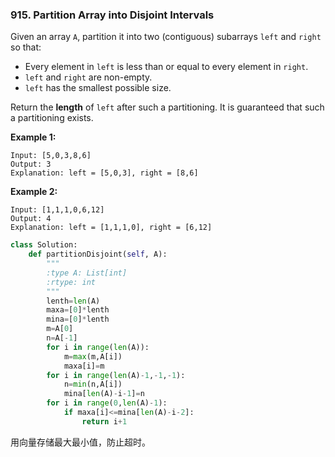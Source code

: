 ### 915. Partition Array into Disjoint Intervals

Given an array `A`, partition it into two (contiguous) subarrays `left` and `right` so that:

- Every element in `left` is less than or equal to every element in `right`.
- `left` and `right` are non-empty.
- `left` has the smallest possible size.

Return the **length** of `left` after such a partitioning.  It is guaranteed that such a partitioning exists.

 

**Example 1:**

```
Input: [5,0,3,8,6]
Output: 3
Explanation: left = [5,0,3], right = [8,6]
```

**Example 2:**

```
Input: [1,1,1,0,6,12]
Output: 4
Explanation: left = [1,1,1,0], right = [6,12]
```

```python
class Solution:
    def partitionDisjoint(self, A):
        """
        :type A: List[int]
        :rtype: int
        """
        lenth=len(A)
        maxa=[0]*lenth
        mina=[0]*lenth
        m=A[0]
        n=A[-1]
        for i in range(len(A)):
            m=max(m,A[i])
            maxa[i]=m
        for i in range(len(A)-1,-1,-1):
            n=min(n,A[i])
            mina[len(A)-i-1]=n  
        for i in range(0,len(A)-1):
            if maxa[i]<=mina[len(A)-i-2]:
                return i+1
```

用向量存储最大最小值，防止超时。